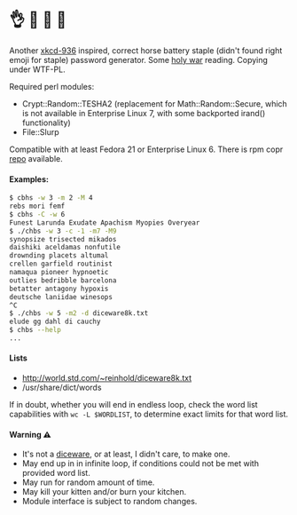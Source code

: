 # :ok_hand: :horse: :battery: :paperclip:

Another [xkcd-936](https://xkcd.com/936/) inspired, correct horse battery staple (didn't found right emoji for staple) password generator. Some [holy war](http://security.stackexchange.com/a/62842) reading. Copying under WTF-PL.

Required perl modules:

 * Crypt::Random::TESHA2 (replacement for Math::Random::Secure, which is not available in Enterprise Linux 7, with some backported irand() functionality)
 * File::Slurp

Compatible with at least Fedora 21 or Enterprise Linux 6. There is rpm copr [repo](https://copr.fedoraproject.org/coprs/ksyz/Acme-CHBS/) available. 

#### Examples:

```sh
$ cbhs -w 3 -m 2 -M 4
rebs mori femf
$ cbhs -C -w 6
Funest Larunda Exudate Apachism Myopies Overyear
$ ./chbs -w 3 -c -1 -m7 -M9
synopsize trisected mikados
daishiki aceldamas nonfutile
drownding placets altumal
crellen garfield routinist
namaqua pioneer hypnoetic
outlies bedribble barcelona
betatter antagony hypoxis
deutsche laniidae winesops
^C
$ ./chbs -w 5 -m2 -d diceware8k.txt
elude gg dahl di cauchy
$ chbs --help
...
```

#### Lists
 * http://world.std.com/~reinhold/diceware8k.txt
 * /usr/share/dict/words

If in doubt, whether you will end in endless loop, check the word list capabilities with `wc -L $WORDLIST`, to determine exact limits for that word list. 

#### Warning :warning:
 * It's not a [diceware](http://world.std.com/~reinhold/diceware.html), or at least, I didn't care, to make one.
 * May end up in in infinite loop, if conditions could not be met with provided word list.
 * May run for random amount of time.
 * May kill your kitten and/or burn your kitchen.
 * Module interface is subject to random changes.
